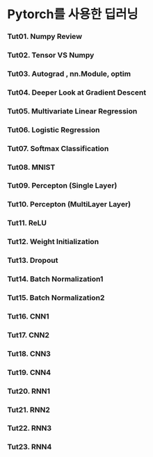 # Pytorch를 사용한 딥러닝

### Tut01.  Numpy Review
### Tut02.  Tensor VS Numpy
### Tut03.  Autograd , nn.Module, optim
### Tut04.  Deeper Look at Gradient Descent
### Tut05.  Multivariate Linear Regression
### Tut06.  Logistic Regression
### Tut07.  Softmax Classification
### Tut08.  MNIST
### Tut09.  Percepton (Single Layer)
### Tut10.  Percepton (MultiLayer Layer) 
### Tut11.  ReLU
### Tut12.  Weight Initialization
### Tut13.  Dropout
### Tut14.  Batch Normalization1
### Tut15.  Batch Normalization2
### Tut16.  CNN1
### Tut17.  CNN2
### Tut18.  CNN3
### Tut19.  CNN4
### Tut20.  RNN1
### Tut21.  RNN2
### Tut22.  RNN3
### Tut23.  RNN4


